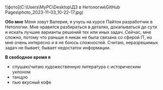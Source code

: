 ![фото](C:\Users\MyPC\Desktop\ДЗ в Нетологии\GitHub Pages\photo_2023-11-03_10-22-17.jpg)

**Обо мне**
Меня зовут Валерия, я учусь на курсе Пайтон разработчик в Нетологии. 
Мне нравится разбираться в деталях, докапываться до сути и искать лучшие варианты решений тех или иных задач. Сейчас, мне сложно, потому что раньше я никак не была связана со сферой IT, но мне очень интересно и я не боюсь сложностей. Считаю, неразрешимых задач не бывает, бывает недостаток информации. 

**В свободное время я**
- слушаю/читаю художественную литература с историческим уклоном
- танцую
- пью вкусный кофе  
